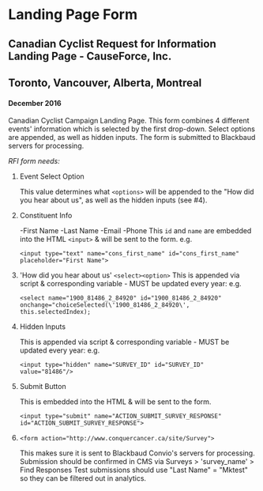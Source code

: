 # Landing Page Form
## Canadian Cyclist Request for Information Landing Page - CauseForce, Inc.
## Toronto, Vancouver, Alberta, Montreal
#### December 2016

Canadian Cyclist Campaign Landing Page. This form combines 4 different events' information which is selected by the first drop-down. Select options are appended, as well as hidden inputs. The form is submitted to Blackbaud servers for processing.

*RFI form needs:*
1. Event Select Option

    This value determines what `<options>` will be appended to the "How did you hear about us", as well as the hidden inputs (see #4).
    
2. Constituent Info

    -First Name
    -Last Name
    -Email
    -Phone
    This `id` and `name` are embedded into the HTML `<input>` & will be sent to the form.
   e.g. 
    ```
    <input type="text" name="cons_first_name" id="cons_first_name" placeholder="First Name">
    ```
    
3. 'How did you hear about us' `<select><option>`
    This is appended via script & corresponding variable - MUST be updated every year:
    e.g.
    ```
    <select name="1900_81486_2_84920" id="1900_81486_2_84920" onchange="choiceSelected(\'1900_81486_2_84920\', this.selectedIndex);
    ```
4. Hidden Inputs
    
    This is appended via script & corresponding variable - MUST be updated every year:
    e.g.
    ```
    <input type="hidden" name="SURVEY_ID" id="SURVEY_ID" value="81486"/>
    ```
    
5. Submit Button

    This is embedded into the HTML & will be sent to the form.
    
    ```
    <input type="submit" name="ACTION_SUBMIT_SURVEY_RESPONSE" id="ACTION_SUBMIT_SURVEY_RESPONSE">
    ```
    
6. `<form action="http://www.conquercancer.ca/site/Survey">`
    
    This makes sure it is sent to Blackbaud Convio's servers for processing.
    Submission should be confirmed in CMS via Surveys > 'survey_name' > Find Responses
    Test submissions should use "Last Name" = "Mktest" so they can be filtered out in analytics.
